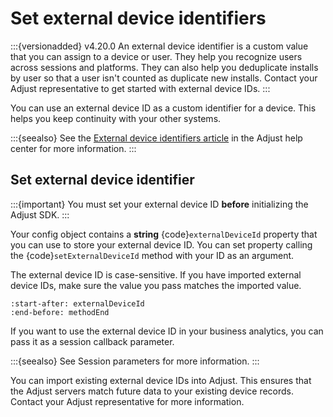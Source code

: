 # Set external device identifiers

:::{versionadded} v4.20.0
An external device identifier is a custom value that you can assign to a device or user. They help you recognize users across sessions and platforms. They can also help you deduplicate installs by user so that a user isn't counted as duplicate new installs. Contact your Adjust representative to get started with external device IDs.
:::

You can use an external device ID as a custom identifier for a device. This helps you keep continuity with your other systems.

:::{seealso}
See the [External device identifiers article](https://help.adjust.com/en/article/external-device-identifiers) in the Adjust help center for more information.
:::

## Set external device identifier

:::{important}
You must set your external device ID **before** initializing the Adjust SDK.
:::

Your config object contains a **string** {code}`externalDeviceId` property that you can use to store your external device ID. You can set property calling the {code}`setExternalDeviceId` method with your ID as an argument.

The external device ID is case-sensitive. If you have imported external device IDs, make sure the value you pass matches the imported value.

```{include} /ios/fragments/ADJConfig.md
:start-after: externalDeviceId
:end-before: methodEnd
```

If you want to use the external device ID in your business analytics, you can pass it as a session callback parameter. 

:::{seealso}
See Session parameters for more information.
:::

You can import existing external device IDs into Adjust. This ensures that the Adjust servers match future data to your existing device records. Contact your Adjust representative for more information.
